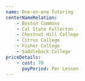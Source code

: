 ```yaml
---
name: One-on-one Tutoring
centerNameRelation:
    - Boston Commons
    - Cal State Fullerton
    - Chestnut Hill College
    - Citrus College
    - Fisher College
    - Saddleback College
priceDetails:
    - cost: 70
      payPeriod: Per Lesson
---
```

